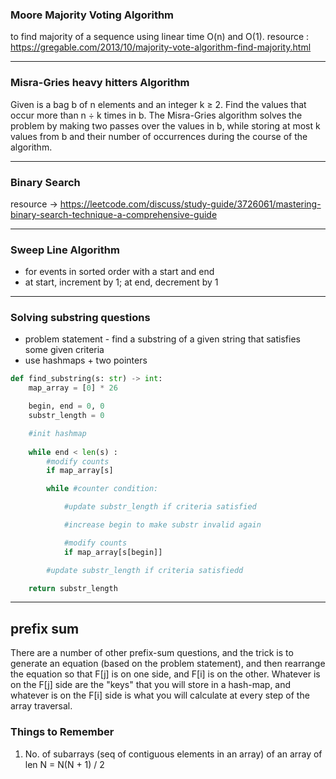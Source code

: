 ### Moore Majority Voting Algorithm

to find majority of a sequence using linear time O(n) and O(1).
resource :
https://gregable.com/2013/10/majority-vote-algorithm-find-majority.html

---------------------------

### Misra-Gries heavy hitters Algorithm
Given is a bag b of n elements and an integer k ≥ 2. Find the values that occur more than n ÷ k times in b. The Misra-Gries algorithm solves the problem by making two passes over the values in b, while storing at most k values from b and their number of occurrences during the course of the algorithm.

--------------------

### Binary Search

resource -> https://leetcode.com/discuss/study-guide/3726061/mastering-binary-search-technique-a-comprehensive-guide

--------------------------------

### Sweep Line Algorithm
- for events in sorted order with a start and end
- at start, increment by 1; at end, decrement by 1



------------------

### Solving substring questions

- problem statement - find a substring of a given string that satisfies some given criteria
- use hashmaps + two pointers

```Python
def find_substring(s: str) -> int:
    map_array = [0] * 26

    begin, end = 0, 0
    substr_length = 0

    #init hashmap
    
    while end < len(s) :
        #modify counts
        if map_array[s]

        while #counter condition:

            #update substr_length if criteria satisfied

            #increase begin to make substr invalid again

            #modify counts
            if map_array[s[begin]]

        #update substr_length if criteria satisfiedd

    return substr_length
```
--------------------------

## prefix sum
There are a number of other prefix-sum questions, and the trick is to generate an equation (based on the problem statement), and then rearrange the equation so that F[j] is on one side, and F[i] is on the other. Whatever is on the F[j] side are the "keys" that you will store in a hash-map, and whatever is on the F[i] side is what you will calculate at every step of the array traversal.



### Things to Remember

1. No. of subarrays (seq of contiguous elements in an array) of an array of len N = N(N + 1) / 2

